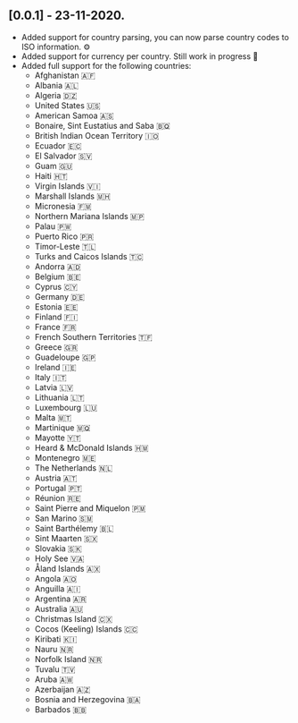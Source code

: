 ## [0.0.1] - 23-11-2020.

* Added support for country parsing, you can now parse country codes to ISO information. ⚙️
* Added support for currency per country. Still work in progress 🚧
* Added full support for the following countries:
  * Afghanistan 🇦🇫
  * Albania 🇦🇱
  * Algeria 🇩🇿
  * United States 🇺🇸
  * American Samoa 🇦🇸
  * Bonaire, Sint Eustatius and Saba 🇧🇶
  * British Indian Ocean Territory 🇮🇴
  * Ecuador 🇪🇨
  * El Salvador 🇸🇻
  * Guam 🇬🇺
  * Haiti 🇭🇹
  * Virgin Islands 🇻🇮
  * Marshall Islands 🇲🇭
  * Micronesia 🇫🇲
  * Northern Mariana Islands 🇲🇵
  * Palau 🇵🇼
  * Puerto Rico 🇵🇷
  * Timor-Leste 🇹🇱
  * Turks and Caicos Islands 🇹🇨
  * Andorra 🇦🇩
  * Belgium 🇧🇪
  * Cyprus 🇨🇾
  * Germany 🇩🇪
  * Estonia 🇪🇪
  * Finland 🇫🇮
  * France 🇫🇷
  * French Southern Territories 🇹🇫
  * Greece 🇬🇷
  * Guadeloupe 🇬🇵
  * Ireland 🇮🇪
  * Italy 🇮🇹
  * Latvia 🇱🇻
  * Lithuania 🇱🇹
  * Luxembourg 🇱🇺
  * Malta 🇲🇹
  * Martinique 🇲🇶
  * Mayotte 🇾🇹
  * Heard & McDonald Islands 🇭🇲
  * Montenegro 🇲🇪
  * The Netherlands 🇳🇱
  * Austria 🇦🇹
  * Portugal 🇵🇹
  * Réunion 🇷🇪
  * Saint Pierre and Miquelon 🇵🇲
  * San Marino 🇸🇲
  * Saint Barthélemy 🇧🇱
  * Sint Maarten 🇸🇽
  * Slovakia 🇸🇰
  * Holy See 🇻🇦
  * Åland Islands 🇦🇽
  * Angola 🇦🇴
  * Anguilla 🇦🇮
  * Argentina 🇦🇷
  * Australia 🇦🇺
  * Christmas Island 🇨🇽
  * Cocos (Keeling) Islands 🇨🇨
  * Kiribati 🇰🇮
  * Nauru 🇳🇷
  * Norfolk Island 🇳🇷
  * Tuvalu 🇹🇻
  * Aruba 🇦🇼
  * Azerbaijan 🇦🇿
  * Bosnia and Herzegovina 🇧🇦
  * Barbados 🇧🇧
